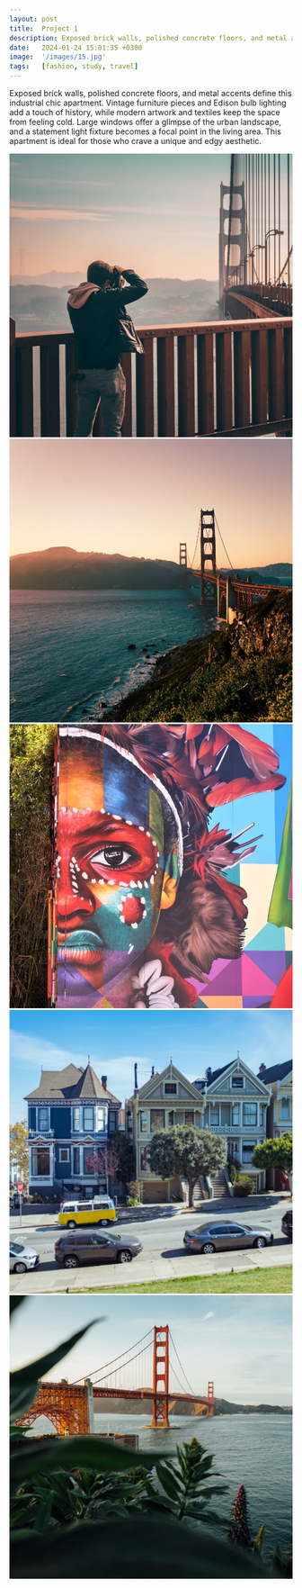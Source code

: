 ```yaml
---
layout: post
title:  Project 1
description: Exposed brick walls, polished concrete floors, and metal accents define this industrial chic apartment.  Vintage furniture pieces and Edison bulb lighting add a touch of history, while modern artwork and textiles keep the space from feeling cold. Large windows offer a glimpse of the urban landscape, and a statement light fixture becomes a focal point in the living area. This apartment is ideal for those who crave a unique and edgy aesthetic.
date:   2024-01-24 15:01:35 +0300
image:  '/images/15.jpg'
tags:   [fashion, study, travel]
---
```


Exposed brick walls, polished concrete floors, and metal accents define this industrial chic apartment.  Vintage furniture pieces and Edison bulb lighting add a touch of history, while modern artwork and textiles keep the space from feeling cold. Large windows offer a glimpse of the urban landscape, and a statement light fixture becomes a focal point in the living area. This apartment is ideal for those who crave a unique and edgy aesthetic.

<div class="gallery-box">
  <div class="gallery">
    <img src="/images/03-2.jpg" loading="lazy" alt="City">
    <img src="/images/03-3.jpg" loading="lazy" alt="San Francisco">
    <img src="/images/04-3.jpg" loading="lazy" alt="New York">
    <img src="/images/05-3.jpg" loading="lazy" alt="Chicago">
    <img src="/images/06-3.jpg" loading="lazy" alt="Houston">
  </div>
</div>
